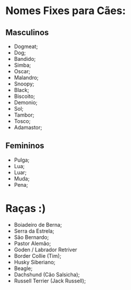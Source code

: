 # Nomes Fixes para Cães:

## Masculinos

- Dogmeat;
- Dog;
- Bandido;
- Simba;
- Oscar;
- Malandro;
- Snoopy;
- Black;
- Biscoito;
- Demonio;
- Sol;
- Tambor;
- Tosco;
- Adamastor;

## Femininos

- Pulga;
- Lua;
- Luar;
- Muda;
- Pena;



# Raças :)

- Boiadeiro de Berna;
- Serra da Estrela;
- São Bernardo;
- Pastor Alemão;
- Goden / Labrador Retriver 
- Border Collie (Tim);
- Husky Siberiano;
- Beagle;
- Dachshund (Cão Salsicha);
- Russell Terrier (Jack Russell);

